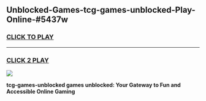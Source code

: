 
## Unblocked-Games-tcg-games-unblocked-Play-Online-#5437w
<h3>
<a href="https://premium.freeplayer.one?title=tcg-games-unblocked&ref=27F">CLICK TO PLAY</a></h3>
<hr>

<h3>
<a href="https://premium.freeplayer.one?title=tcg-games-unblocked&ref=27F">CLICK 2 PLAY</a>
  
</h3>

<a href="https://premium.freeplayer.one?title=tcg-games-unblocked&ref=27F"><img src="https://clearcache.store/games.png"></a>


**tcg-games-unblocked games unblocked: Your Gateway to Fun and Accessible Online Gaming**
